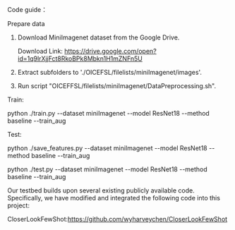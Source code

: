 Code guide：
 
Prepare data

1. Download MiniImagenet dataset from the Google Drive.

   Download Link: https://drive.google.com/open?id=1q9lrXjjFct8RkoBPk8Mbkn1H1mZNFn5U
   
2. Extract subfolders to './OICEFSL/filelists/miniImagenet/images'.

3. Run script "OICEFFSL/filelists/miniImagenet/DataPreprocessing.sh".

Train:

python ./train.py --dataset miniImagenet --model ResNet18 --method baseline --train_aug

Test:

python ./save_features.py --dataset miniImagenet --model ResNet18 --method baseline --train_aug

python ./test.py --dataset miniImagenet --model ResNet18 --method baseline --train_aug


Our testbed builds upon several existing publicly available code. Specifically, we have modified and integrated the following code into this project:

CloserLookFewShot:https://github.com/wyharveychen/CloserLookFewShot
